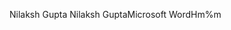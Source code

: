 Nilaksh Gupta                                         N i l a k s h   G u p t a     M i c r o s o f t   W o r d                                     Hm%m        